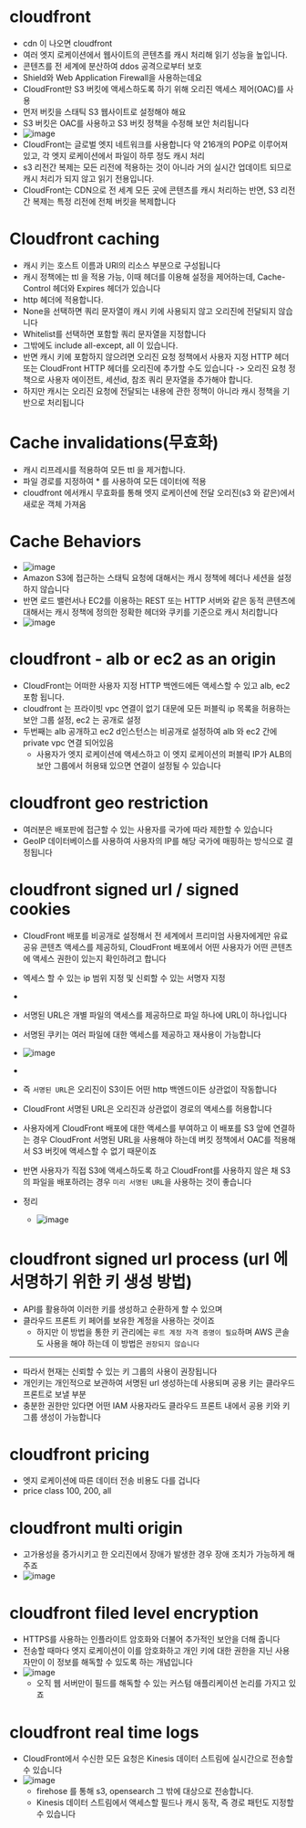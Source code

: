 # cloudfront
- cdn 이 나오면 cloudfront
- 여러 엣지 로케이션에서 웹사이트의 콘텐츠를 캐시 처리해 읽기 성능을 높입니다.
- 콘텐츠를 전 세계에 분산하여 ddos 공격으로부터 보호
- Shield와 Web Application Firewall을 사용하는데요
- CloudFront만 S3 버킷에 액세스하도록 하기 위해 오리진 액세스 제어(OAC)를 사용
- 먼저 버킷을 스태틱 S3 웹사이트로 설정해야 해요
- S3 버킷은 OAC를 사용하고 S3 버킷 정책을 수정해 보안 처리됩니다
- ![image](https://github.com/user-attachments/assets/057f53a2-b5cc-4c7b-ad45-71dd2104093b)
- CloudFront는 글로벌 엣지 네트워크를 사용합니다 약 216개의 POP로 이루어져 있고, 각 엣지 로케이션에서 파일이 하루 정도 캐시 처리
- s3 리전간 복제는 모든 리전에 적용하는 것이 아니라 거의 실시간 업데이트 되므로 캐시 처리가 되지 않고 읽기 전용입니다.
- CloudFront는 CDN으로 전 세계 모든 곳에 콘텐츠를 캐시 처리하는 반면, S3 리전 간 복제는 특정 리전에 전체 버킷을 복제합니다

# Cloudfront caching
- 캐시 키는 호스트 이름과 URl의 리소스 부분으로 구성됩니다
- 캐시 정책에는 ttl 을 적용 가능, 이때 헤더를 이용해 설정을 제어하는데, Cache- Control 헤더와 Expires 헤더가 있습니다
- http 헤더에 적용합니다.
- None을 선택하면 쿼리 문자열이 캐시 키에 사용되지 않고 오리진에 전달되지 않습니다
- Whitelist를 선택하면 포함할 쿼리 문자열을 지정합니다
- 그밖에도 include all-except, all 이 있습니다.
- 반면 캐시 키에 포함하지 않으려면 오리진 요청 정책에서 사용자 지정 HTTP 헤더 또는 CloudFront HTTP 헤더를 오리진에 추가할 수도 있습니다
  -> 오리진 요청 정책으로 사용자 에이전트, 세션id, 참조 쿼리 문자열을 추가해야 합니다. 
- 하지만 캐시는 오리진 요청에 전달되는 내용에 관한 정책이 아니라 캐시 정책을 기반으로 처리됩니다

# Cache invalidations(무효화)
- 캐시 리프레시를 적용하여 모든 ttl 을 제거합니다.
- 파일 경로를 지정하여 * 를 사용하여 모든 데이터에 적용
- cloudfront 에서캐시 무효화를 통해 엣지 로케이션에 전달 오리진(s3 와 같은)에서 새로운 객체 가져옴

# Cache Behaviors
- ![image](https://github.com/user-attachments/assets/1c88a3fb-13a5-4e0f-a130-9f293d98178f)
- Amazon S3에 접근하는 스태틱 요청에 대해서는 캐시 정책에 헤더나 세션을 설정하지 않습니다
- 반면 로드 밸런서나 EC2를 이용하는 REST 또는 HTTP 서버와 같은 동적 콘텐츠에 대해서는 캐시 정책에 정의한 정확한 헤더와 쿠키를 기준으로 캐시 처리합니다
- ![image](https://github.com/user-attachments/assets/03a0bec8-ccb9-4f72-b282-8e3f24327364)

# cloudfront - alb or ec2 as an origin
- CloudFront는 어떠한 사용자 지정 HTTP 백엔드에든 액세스할 수 있고 alb, ec2 포함 됩니다.
- cloudfront 는 프라이빗 vpc 연결이 없기 대문에 모든 퍼블릭 ip 목록을 허용하는 보안 그룹 설정, ec2 는 공개로 설정
- 두번째는 alb 공개하고 ec2 d인스턴스는 비공개로 설정하여 alb 와 ec2 간에 private vpc 연결 되어있음
  - 사용자가 엣지 로케이션에 액세스하고 이 엣지 로케이션의 퍼블릭 IP가 ALB의 보안 그룹에서 허용돼 있으면 연결이 설정될 수 있습니다

# cloudfront geo restriction
- 여러분은 배포판에 접근할 수 있는 사용자를 국가에 따라 제한할 수 있습니다
- GeoIP 데이터베이스를 사용하여 사용자의 IP를 해당 국가에 매핑하는 방식으로 결정됩니다

# cloudfront signed url / signed cookies
- CloudFront 배포를 비공개로 설정해서 전 세계에서 프리미엄 사용자에게만 유료 공유 콘텐츠 액세스를 제공하되, CloudFront 배포에서 어떤 사용자가 어떤 콘텐츠에 액세스 권한이 있는지 확인하려고 합니다
- 엑세스 할 수 있는 ip 범위 지정 및 신뢰할 수 있는 서명자 지정
- 
- 서명된 URL은 개별 파일의 액세스를 제공하므로 파일 하나에 URL이 하나입니다
- 서명된 쿠키는 여러 파일에 대한 액세스를 제공하고 재사용이 가능합니다
- ![image](https://github.com/user-attachments/assets/af1153d5-610d-48e3-bc16-bcc5b488f6f8)
- 
- 즉 `서명된 URL`은 오리진이 S3이든 어떤 http 백엔드이든 상관없이 작동합니다
- CloudFront 서명된 URL은 오리진과 상관없이 경로의 액세스를 허용합니다
- 사용자에게 CloudFront 배포에 대한 액세스를 부여하고 이 배포를 S3 앞에 연결하는 경우 CloudFront 서명된 URL을 사용해야 하는데 버킷 정책에서 OAC를 적용해서 S3 버킷에 액세스할 수 없기 때문이죠

- 반면 사용자가 직접 S3에 액세스하도록 하고 CloudFront를 사용하지 않은 채 S3의 파일을 배포하려는 경우 `미리 서명된 URL`을 사용하는 것이 좋습니다

- 정리
  - ![image](https://github.com/user-attachments/assets/6cf27efc-7427-44e8-951f-fa87253b2746)

# cloudfront signed url process (url 에 서명하기 위한 키 생성 방법)
- API를 활용하여 이러한 키를 생성하고 순환하게 할 수 있으며
- 클라우드 프론트 키 페어를 보유한 계정을 사용하는 것이죠
  - 하지만 이 방법을 통한 키 관리에는 `루트 계정 자격 증명이 필요`하며 AWS 콘솔도 사용을 해야 하는데 이 방법은 `권장되지 않습니다`

---
- 따라서 현재는 신뢰할 수 있는 키 그룹의 사용이 권장됩니다
- 개인키는 개인적으로 보관하여 서명된 url 생성하는데 사용되며 공용 키는 클라우드 프론트로 보낼 부분
- 충분한 권한만 있다면 어떤 IAM 사용자라도 클라우드 프론트 내에서 공용 키와 키 그룹 생성이 가능합니다

# cloudfront pricing 
- 엣지 로케이션에 따른 데이터 전송 비용도 다를 겁니다
- price class 100, 200, all

# cloudfront multi origin
- 고가용성을 증가시키고 한 오리진에서 장애가 발생한 경우 장애 조치가 가능하게 해주죠
- ![image](https://github.com/user-attachments/assets/fa1e901f-df08-4e79-972f-5c3f13311b2d)

# cloudfront filed level encryption
- HTTPS를 사용하는 인플라이트 암호화와 더불어 추가적인 보안을 더해 줍니다
- 전송할 때마다 엣지 로케이션이 이를 암호화하고 개인 키에 대한 권한을 지닌 사용자만이 이 정보를 해독할 수 있도록 하는 개념입니다
- ![image](https://github.com/user-attachments/assets/87309177-a97f-421a-bc92-db92a3fd4075)
  - 오직 웹 서버만이 필드를 해독할 수 있는 커스텀 애플리케이션 논리를 가지고 있죠

# cloudfront real time logs
- CloudFront에서 수신한 모든 요청은 Kinesis 데이터 스트림에 실시간으로 전송할 수 있습니다
- ![image](https://github.com/user-attachments/assets/1d105a70-b569-42e9-b634-0ac2062587f5)
  - firehose 를 통해 s3, opensearch 그 밖에 대상으로 전송합니다.
  - Kinesis 데이터 스트림에서 액세스할 필드나 캐시 동작, 즉 경로 패턴도 지정할 수 있습니다













































